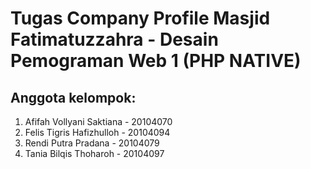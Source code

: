 # Tugas Company Profile Masjid Fatimatuzzahra - Desain Pemograman Web 1 (PHP NATIVE)

## Anggota kelompok:
1. Afifah Vollyani Saktiana - 20104070
2. Felis Tigris Hafizhulloh - 20104094
3. Rendi Putra Pradana - 20104079
4. Tania Bilqis Thoharoh - 20104097